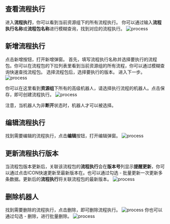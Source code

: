 ## 查看流程执行
进入**流程执行**，你可以看到当前资源组下的所有流程执行。
你可以通过输入**流程执行名称**或**流程包名称**进行模糊查询，找到对应的流程执行。
![process](https://docimages.blob.core.chinacloudapi.cn/images/Console/process/viewprocess.png)

## 新增流程执行
点击新增按钮，打开新增弹窗。
首先，填写流程执行名称并选择要执行的流程包。你可以在流程包的下拉列表里看到当前资源组的所有流程，你可以通过模糊查询快速查找流程包。
选择流程包后，选择要执行的版本。
进入下一步。
![process](https://docimages.blob.core.chinacloudapi.cn/images/Console/process/addprocess1.png)

你可以在这里看到**资源组**下所有的高级机器人，请选择执行流程的机器人。点击保存，即可创建流程执行。
![process](https://docimages.blob.core.chinacloudapi.cn/images/Console/process/addprocess2.png)

注意，当机器人为非**断开**状态时，机器人才可以被选择。

## 编辑流程执行
找到需要编辑的流程执行，点击**编辑**按钮，打开编辑弹窗。
![process](https://docimages.blob.core.chinacloudapi.cn/images/Console/process/editprocess.png)

## 更新流程执行版本
当流程包版本更新后，关联该流程包的**流程执行**会在**版本号**列显示**提醒更新**，你可以通过点击ICON快速更新至最新版本在。也可以通过勾选 - 批量更新一次更新多条数据。更新后的**流程执行**将关联流程包的最新版本。
![process](https://docimages.blob.core.chinacloudapi.cn/images/Console/process/updateprocess.png)

## 删除机器人
找到需要删除的流程执行，点击删除，即可删除流程执行。
![process](https://docimages.blob.core.chinacloudapi.cn/images/Console/process/deleteprocess.png)
你也可以通过勾选 - 删除，进行批量删除。
![process](https://docimages.blob.core.chinacloudapi.cn/images/Console/process/deleteprocess2.png)